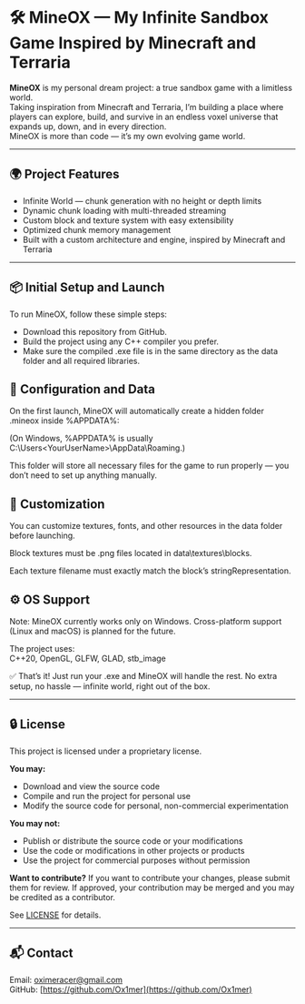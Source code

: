 # 🛠️ MineOX — My Infinite Sandbox Game Inspired by Minecraft and Terraria

**MineOX** is my personal dream project: a true sandbox game with a limitless world.  
Taking inspiration from Minecraft and Terraria, I’m building a place where players can explore, build, and survive in an endless voxel universe that expands up, down, and in every direction.  
MineOX is more than code — it’s my own evolving game world.

---

## 🌍 Project Features

- Infinite World — chunk generation with no height or depth limits  
- Dynamic chunk loading with multi-threaded streaming  
- Custom block and texture system with easy extensibility  
- Optimized chunk memory management  
- Built with a custom architecture and engine, inspired by Minecraft and Terraria

---

## 📦 Initial Setup and Launch

To run MineOX, follow these simple steps:

-  Download this repository from GitHub.
-  Build the project using any C++ compiler you prefer.
-  Make sure the compiled .exe file is in the same directory as the data folder and all required libraries.

## 📂 Configuration and Data

On the first launch, MineOX will automatically create a hidden folder .mineox inside %APPDATA%:

(On Windows, %APPDATA% is usually C:\Users\<YourUserName>\AppData\Roaming.)

This folder will store all necessary files for the game to run properly — you don’t need to set up anything manually.

## 🎨 Customization

You can customize textures, fonts, and other resources in the data folder before launching.

Block textures must be .png files located in data\textures\blocks.

Each texture filename must exactly match the block’s stringRepresentation.

## ⚙️ OS Support

Note: MineOX currently works only on Windows.
Cross-platform support (Linux and macOS) is planned for the future.

The project uses:  
C++20, OpenGL, GLFW, GLAD, stb_image

✅ That’s it! Just run your .exe and MineOX will handle the rest.
No extra setup, no hassle — infinite world, right out of the box.

---

## 🔒 License

This project is licensed under a proprietary license.

**You may:**
- Download and view the source code
- Compile and run the project for personal use
- Modify the source code for personal, non-commercial experimentation

**You may not:**
- Publish or distribute the source code or your modifications
- Use the code or modifications in other projects or products
- Use the project for commercial purposes without permission

**Want to contribute?**
If you want to contribute your changes, please submit them for review. If approved, your contribution may be merged and you may be credited as a contributor.

See [LICENSE](./LICENSE) for details.

---

## 📬 Contact

Email: oximeracer@gmail.com  
GitHub: [https://github.com/Ox1mer](https://github.com/Ox1mer)
